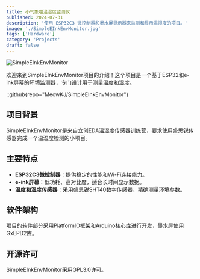 ```yaml
---
title: 小气象喵温湿度监测仪
published: 2024-07-31
description: '使用 ESP32C3 微控制器和墨水屏显示器来监测和显示温湿度的项目。'
image: './SimpleEInkEnvMonitor.jpg'
tags: ['Hardware']
category: 'Projects'
draft: false 
---
```


![SimpleEInkEnvMonitor](https://image.lceda.cn/pullimage/K0EeVsrXQP3DfGwQLachQURisxiBrE7BQpEHVpgk.png)


欢迎来到SimpleEInkEnvMonitor项目的介绍！这个项目是一个基于ESP32和e-ink屏幕的环境监测器，专门设计用于测量温度和湿度。

::github{repo="MeowKJ/SimpleEInkEnvMonitor"}

## 项目背景

SimpleEInkEnvMonitor是来自立创EDA温湿度传感器训练营，要求使用盛思锐传感器完成一个温湿度检测的小项目。

## 主要特点

- **ESP32C3微控制器**：提供稳定的性能和Wi-Fi连接能力。
- **e-ink屏幕**：低功耗、高对比度，适合长时间显示数据。
- **温度和湿度传感器**：采用盛思锐SHT40数字传感器，精确测量环境参数。

## 软件架构

项目的软件部分采用PlatformIO框架和Arduino核心库进行开发，墨水屏使用GxEPD2库。

## 开源许可

SimpleEInkEnvMonitor采用GPL3.0许可。
